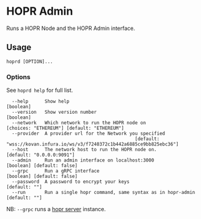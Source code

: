 # HOPR Admin

Runs a HOPR Node and the HOPR Admin interface.

## Usage

```
hoprd [OPTION]...
```

### Options

See `hoprd help` for full list.

```
  --help      Show help                                                                                        [boolean]
  --version   Show version number                                                                              [boolean]
  --network   Which network to run the HOPR node on                          [choices: "ETHEREUM"] [default: "ETHEREUM"]
  --provider  A provider url for the Network you specified
                                               [default: "wss://kovan.infura.io/ws/v3/f7240372c1b442a6885ce9bb825ebc36"]
  --host      The network host to run the HOPR node on.                                        [default: "0.0.0.0:9091"]
  --admin     Run an admin interface on localhost:3000                                        [boolean] [default: false]
  --grpc      Run a gRPC interface                                                            [boolean] [default: false]
  --password  A password to encrypt your keys                                                              [default: ""]
  --run       Run a single hopr command, same syntax as in hopr-admin                                     [default: ""]

```

NB:
`--grpc` runs a [hopr server](https://github.com/hoprnet/hopr-server) instance.
